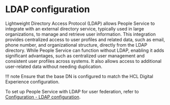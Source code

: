 # LDAP configuration

Lightweight Directory Access Protocol (LDAP) allows People Service to integrate with an external directory service, typically used in large organizations, to manage and retrieve user information. This integration provides centralized access to user profiles and related data, such as email, phone number, and organizational structure, directly from the LDAP directory. While People Service can function without LDAP, enabling it adds significant advantages, such as centralized user management and consistent user profiles across systems. It also allows access to additional user-related data without needing duplication.

!!! note
    Ensure that the base DN is configured to match the HCL Digital Experience configuration.

To set up People Service with LDAP for user federation, refer to [Configuration - LDAP configuration](../configuration/index.md#ldap-configuration).
